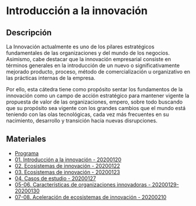 # Introducción a la innovación

## Descripción
La Innovación actualmente es uno de los pilares estratégicos fundamentales de las organizaciones y del mundo de los negocios. Asimismo, cabe destacar que la innovación empresarial consiste en términos generales en la introducción de un nuevo o significativamente mejorado producto, proceso, método de comercialización u organizativo en las prácticas internas de la empresa.

Por ello, esta cátedra tiene como propósito sentar los fundamentos de la innovación como un campo de acción estratégico para mantener vigente la propuesta de valor de las organizaciones, empero, sobre todo buscando que su propósito sea vigente con los grandes cambios que el mundo está teniendo con las olas tecnológicas, cada vez más frecuentes en su nacimiento, desarrollo y transición hacia nuevas disrupciones.

## Materiales

* [Programa](/)
* [01. Introducción a la innovación - 20200120](/01/01.html)
* [02. Ecosistemas de innovación - 20200122](/02/02.html)
* [03. Ecosistemas de innovación - 20200123](/03/03.html)
* [04. Casos de estudio - 20200127](/04/04.html)
* [05-06. Características de organizaciones innovadoras - 20200129-20200130](/05/05.html)
* [07-08. Aceleración de ecosistemas de innovación - 20200210](/07-08/07-08.html)
